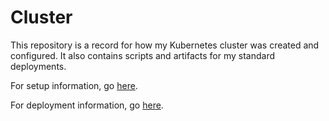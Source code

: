 # Cluster

This repository is a record for how my Kubernetes cluster was created and configured. It also contains scripts and artifacts for my standard deployments.

For setup information, go [here](setup/README.md).

For deployment information, go [here](deployment/README.md).

